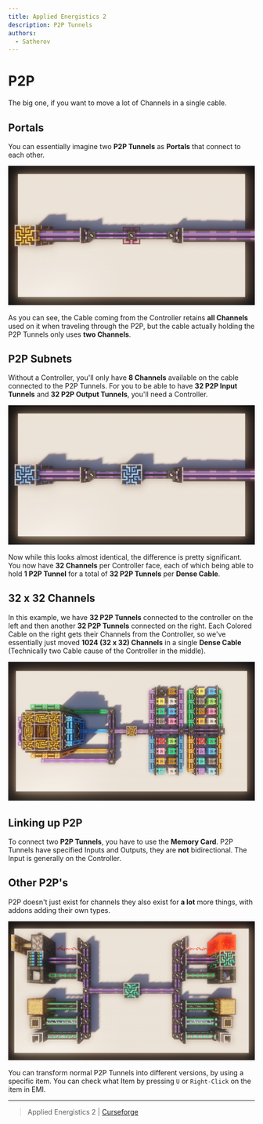 ```yaml
---
title: Applied Energistics 2
description: P2P Tunnels
authors:
  - Satherov
---
```


# P2P

The big one, if you want to move a lot of Channels in a single cable.

## Portals
You can essentially imagine two **P2P Tunnels** as **Portals** that connect to each other.

![](img/p2pPortal.png)

As you can see, the Cable coming from the Controller retains **all Channels** used on it when traveling through the P2P, but the cable actually holding the P2P Tunnels only uses **two Channels**.

## P2P Subnets
Without a Controller, you'll only have **8 Channels** available on the cable connected to the P2P Tunnels. For you to be able to have **32 P2P Input Tunnels** and **32 P2P Output Tunnels**, you'll need a Controller.

![](img/p2pSubnet.png)

Now while this looks almost identical, the difference is pretty significant. You now have **32 Channels** per Controller face, each of which being able to hold **1 P2P Tunnel** for a total of **32 P2P Tunnels** per **Dense Cable**.

## 32 x 32 Channels
In this example, we have **32 P2P Tunnels** connected to the controller on the left and then another **32 P2P Tunnels** connected on the right. Each Colored Cable on the right gets their Channels from the Controller, so we've essentially just moved **1024 (32 x 32) Channels** in a single **Dense Cable** (Technically two Cable cause of the Controller in the middle).

![](img/p2pNet.png)

## Linking up P2P
To connect two **P2P Tunnels**, you have to use the **Memory Card**. P2P Tunnels have specified Inputs and Outputs, they are **not** bidirectional. The Input is generally on the Controller.

## Other P2P's
P2P doesn't just exist for channels they also exist for **a lot** more things, with addons adding their own types.

![](img/p2pTypes.png)

You can transform normal P2P Tunnels into different versions, by using a specific item. You can check what Item by pressing `U` or `Right-Click` on the item in EMI.

---

> Applied Energistics 2 | [Curseforge](https://www.curseforge.com/minecraft/mc-mods/applied-energistics-2)